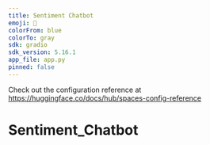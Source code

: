 ```yaml
---
title: Sentiment Chatbot
emoji: 🏃
colorFrom: blue
colorTo: gray
sdk: gradio
sdk_version: 5.16.1
app_file: app.py
pinned: false
---
```


Check out the configuration reference at https://huggingface.co/docs/hub/spaces-config-reference
# Sentiment_Chatbot
